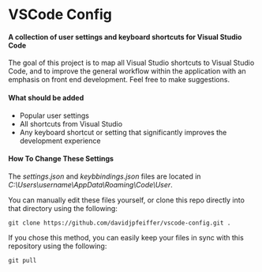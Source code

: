 # VSCode Config

#### A collection of user settings and keyboard shortcuts for Visual Studio Code

The goal of this project is to map all Visual Studio shortcuts to Visual Studio Code, and to improve the general workflow within the application with an emphasis on front end development. Feel free to make suggestions.

#### What should be added

* Popular user settings
* All shortcuts from Visual Studio
* Any keyboard shortcut or setting that significantly improves the development experience

#### How To Change These Settings

The <i>settings.json</i> and <i>keybbindings.json</i> files are located in <i>C:\Users\username\AppData\Roaming\Code\User</i>.

You can manually edit these files yourself, or clone this repo directly into that directory using the following:

```
git clone https://github.com/davidjpfeiffer/vscode-config.git .
```

If you chose this method, you can easily keep your files in sync with this repository using the following:

```
git pull
```
